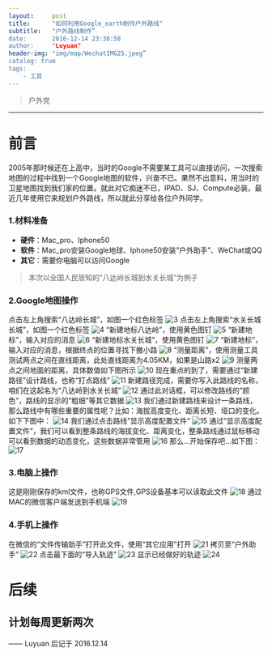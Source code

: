 ```yaml
---
layout:     post
title:      "如何利用Google_earth制作户外路线"
subtitle:   "户外路线制作”
date:       2016-12-14 23:38:58
author:     "Luyuan"
header-img: "img/map/WechatIMG25.jpeg”
catalog: true
tags:
    - 工具
---
```

>户外党
---
# 前言
2005年那时候还在上高中，当时的Google不需要某工具可以直接访问，一次搜索地图的过程中找到一个Google地图的软件，兴奋不已。果然不出意料，用当时的卫星地图找到我们家的位置。就此对它痴迷不已，IPAD、SJ、Compute必装，最近几年使用它来规划户外路线，所以就此分享给各位户外同学。

### 1.材料准备
- **硬件**：Mac_pro、Iphone50
- **软件**：Mac_pro安装Google地球、Iphone50安装”户外助手”、WeChat或QQ
- **其它**：需要你电脑可以访问Google

>本次以全国人民皆知的”八达岭长城到水关长城“为例子

### 2.Google地图操作
点击左上角搜索“八达岭长城”，如图一个红色标签
![3](/img/map/WechatIMG3.jpeg)
点击左上角搜索“水关长城长城”，如图一个红色标签
![4](/img/map/WechatIMG4.jpeg)
“新建地标八达岭”，使用黄色图钉
![5](/img/map/WechatIMG5.jpeg)
“新建地标”，输入对应的消息
![6](/img/map/WechatIMG6.jpeg)
“新建地标水关长城”，使用黄色图钉
![7](/img/map/WechatIMG7.jpeg)
“新建地标”，输入对应的消息，根据终点的位置寻找下撤小路
![8](/img/map/WechatIMG8.jpeg)
“测量距离”，使用测量工具测试两点之间在直线距离，此处直线距离为4.05KM，如果是山路x2
![9](/img/map/WechatIMG9.jpeg)
测量两点之间地面的距离，具体数值如下图所示
![10](/img/map/WechatIMG10.jpeg)
现在重点的到了，需要通过“新建路径”设计路线，也称“打点路线”
![11](/img/map/WechatIMG11.jpeg)
新建路径完成，需要你写入此路线的名称，咱们在这起名为“八达岭到水关长城”
![12](/img/map/WechatIMG12.jpeg)
通过此对话框，可以修改路线的“颜色”，路线的显示的“粗细”等其它数据
![13](/img/map/WechatIMG13.jpeg)
我们通过新建路线来设计一条路线，那么路线中有哪些重要的属性呢？比如：海拔高度变化、距离长短、垭口的变化。如下下图中：
![14](/img/map/WechatIMG14.jpeg)
我们通过点击路线”显示高度配置文件“
![15](/img/map/WechatIMG15.jpeg)
通过”显示高度配置文件“，我们可以看到整条路线的海拔变化、距离变化，整条路线通过鼠标移动可以看到数据的动态变化，这些数据非常管用
![16](/img/map/WechatIMG16.jpeg)
那么…开始保存吧...如下图：
![17](/img/map/WechatIMG17.jpeg)
### 3.电脑上操作
这是刚刚保存的kml文件，也称GPS文件,GPS设备基本可以读取此文件
![18](/img/map/WechatIMG18.jpeg)
通过MAC的微信客户端发送到手机端
![19](/img/map/WechatIMG19.jpeg)
### 4.手机上操作
在微信的“文件传输助手”打开此文件，使用“其它应用”打开
![21](/img/map/WechatIMG21.jpeg)
拷贝至“户外助手”
![22](/img/map/WechatIMG22.jpeg)
点击最下面的“导入轨迹”
![23](/img/map/WechatIMG23.jpeg)
显示已经做好的轨迹
![24](/img/map/WechatIMG24.jpeg)

# 后续
计划每周更新两次
---

—— Luyuan 后记于 2016.12.14
